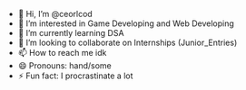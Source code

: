 - 👋 Hi, I’m @ceorlcod
- 👀 I’m interested in Game Developing and Web Developing
- 🌱 I’m currently learning DSA
- 💞️ I’m looking to collaborate on Internships (Junior_Entries)
- 📫 How to reach me idk
- 😄 Pronouns: hand/some
- ⚡ Fun fact: I procrastinate a lot 

<!---
ceorlcod/ceorlcod is a ✨ special ✨ repository because its `README.md` (this file) appears on your GitHub profile.
You can click the Preview link to take a look at your changes.
--->
